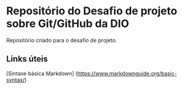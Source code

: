 # Repositório do Desafio de projeto sobre Git/GitHub da DIO
Repositório criado para o desafio de projeto.

## Links úteis
[Sintaxe básica Markdown] (https://www.markdownguide.org/basic-syntax/)
